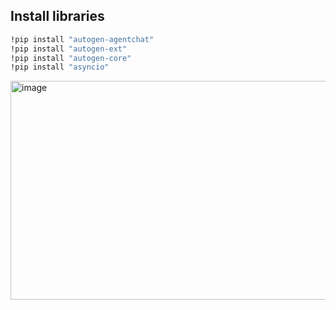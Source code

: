 ## Install libraries

```bash
!pip install "autogen-agentchat"
!pip install "autogen-ext"
!pip install "autogen-core"
!pip install "asyncio"
```

<img width="750" height="350" alt="image" src="https://github.com/user-attachments/assets/2c052445-3c55-4ba0-8f1b-e0569592b6dd" />
